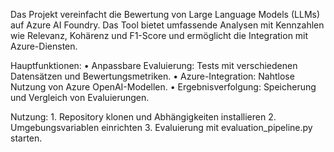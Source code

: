 Das Projekt vereinfacht die Bewertung von Large Language Models (LLMs) auf Azure AI Foundry. Das Tool bietet umfassende Analysen mit Kennzahlen wie Relevanz, Kohärenz und F1-Score und ermöglicht die Integration mit Azure-Diensten.

Hauptfunktionen:
	•	Anpassbare Evaluierung: Tests mit verschiedenen Datensätzen und Bewertungsmetriken.
	•	Azure-Integration: Nahtlose Nutzung von Azure OpenAI-Modellen.
	•	Ergebnisverfolgung: Speicherung und Vergleich von Evaluierungen.

Nutzung:
	1.	Repository klonen und Abhängigkeiten installieren
	2.	Umgebungsvariablen einrichten
	3.	Evaluierung mit evaluation_pipeline.py starten.
